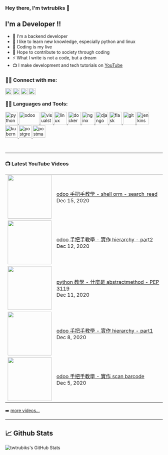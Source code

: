### Hey there, I'm twtrubiks 👋

## I'm a Developer !!

- 🔭 I'm a backend developer
- 🌱 I like to learn new knowledge, especially python and linux
- 👯 Coding is my live
- 🥅 Hope to contribute to society through coding
- ⚡  What I write is not a code, but a dream
- 📺 I make development and tech tutorials on [YouTube](https://www.youtube.com/user/blue524326)

### 🙋‍♂️ Connect with me:

[<img align="left" alt="twtrubiks | YouTube" width="22px" src="https://cdn.jsdelivr.net/npm/simple-icons@v3/icons/youtube.svg" />][youtube]
[<img align="left" alt="twtrubiks | Facebook" width="22px" src="https://cdn.jsdelivr.net/npm/simple-icons@v3/icons/facebook.svg" />][facebook]
[<img align="left" alt="twtrubiks | LinkedIn" width="22px" src="https://cdn.jsdelivr.net/npm/simple-icons@v3/icons/linkedin.svg" />][linkedin]
[<img align="left" alt="twtrubiks | Gmail" width="22px" src="https://cdn.jsdelivr.net/npm/simple-icons@v3/icons/gmail.svg" />][gmail]

<br />

### 👨‍💻 Languages and Tools:

<p align="left"> <a href="https://www.python.org" target="_blank"> <img src="https://devicons.github.io/devicon/devicon.git/icons/python/python-original.svg" alt="python" width="40" height="40"/> <a href="https://www.odoo.com/" target="_blank"> <img src="https://upload.wikimedia.org/wikipedia/commons/thumb/5/50/Odoo_logo.svg/320px-Odoo_logo.svg.png" alt="odoo" width="65" height="40"/> </a> <a href="https://code.visualstudio.com/" target="_blank"> <img src="https://upload.wikimedia.org/wikipedia/commons/thumb/9/9a/Visual_Studio_Code_1.35_icon.svg/240px-Visual_Studio_Code_1.35_icon.svg.png" alt="visualstudio" width="40" height="40"/> </a> <a href="https://www.linux.org/" target="_blank"> <img src="https://devicons.github.io/devicon/devicon.git/icons/linux/linux-original.svg" alt="linux" width="40" height="40"/> <a href="https://www.docker.com/" target="_blank"> <img src="https://devicons.github.io/devicon/devicon.git/icons/docker/docker-original-wordmark.svg" alt="docker" width="40" height="40"/> </a> </a> <a href="https://www.nginx.com" target="_blank"> <img src="https://devicons.github.io/devicon/devicon.git/icons/nginx/nginx-original.svg" alt="nginx" width="40" height="40"/> </a> </a> <a href="https://www.djangoproject.com/" target="_blank"> <img src="https://devicons.github.io/devicon/devicon.git/icons/django/django-original.svg" alt="django" width="40" height="40"/> </a> <a href="https://flask.palletsprojects.com/" target="_blank"> <img src="https://www.vectorlogo.zone/logos/pocoo_flask/pocoo_flask-icon.svg" alt="flask" width="40" height="40"/> </a> <a href="https://git-scm.com/" target="_blank"> <img src="https://www.vectorlogo.zone/logos/git-scm/git-scm-icon.svg" alt="git" width="40" height="40"/> </a> <a href="https://www.jenkins.io" target="_blank"> <img src="https://www.vectorlogo.zone/logos/jenkins/jenkins-icon.svg" alt="jenkins" width="40" height="40"/> </a> <a href="https://kubernetes.io" target="_blank"> <img src="https://www.vectorlogo.zone/logos/kubernetes/kubernetes-icon.svg" alt="kubernetes" width="40" height="40"/> </a> <a href="https://www.postgresql.org" target="_blank"> <img src="https://devicons.github.io/devicon/devicon.git/icons/postgresql/postgresql-original-wordmark.svg" alt="postgresql" width="40" height="40"/> </a> <a href="https://postman.com" target="_blank"> <img src="https://www.vectorlogo.zone/logos/getpostman/getpostman-icon.svg" alt="postman" width="40" height="40"/> </a> </p>

<br />

---

### 📺 Latest YouTube Videos

<table>
    <tbody>
<!-- YOUTUBE:START --><tr><td><a href="https://www.youtube.com/watch?v=AzGnFX4pHWI"><img width="140px" src="https://i.ytimg.com/vi/AzGnFX4pHWI/mqdefault.jpg"></a></td>
<td><a href="https://www.youtube.com/watch?v=AzGnFX4pHWI">odoo 手把手教學 - shell orm  - search_read</a><br/>Dec 15, 2020</td></tr>
<tr><td><a href="https://www.youtube.com/watch?v=SER-ZVDnwGw"><img width="140px" src="https://i.ytimg.com/vi/SER-ZVDnwGw/mqdefault.jpg"></a></td>
<td><a href="https://www.youtube.com/watch?v=SER-ZVDnwGw">odoo 手把手教學 - 實作 hierarchy - part2</a><br/>Dec 12, 2020</td></tr>
<tr><td><a href="https://www.youtube.com/watch?v=G-W_F9Sblj4"><img width="140px" src="https://i.ytimg.com/vi/G-W_F9Sblj4/mqdefault.jpg"></a></td>
<td><a href="https://www.youtube.com/watch?v=G-W_F9Sblj4">python 教學 - 什麼是 abstractmethod - PEP 3119</a><br/>Dec 11, 2020</td></tr>
<tr><td><a href="https://www.youtube.com/watch?v=O_ch9553VQ0"><img width="140px" src="https://i.ytimg.com/vi/O_ch9553VQ0/mqdefault.jpg"></a></td>
<td><a href="https://www.youtube.com/watch?v=O_ch9553VQ0">odoo 手把手教學 - 實作 hierarchy - part1</a><br/>Dec 8, 2020</td></tr>
<tr><td><a href="https://www.youtube.com/watch?v=o2THTpLmUec"><img width="140px" src="https://i.ytimg.com/vi/o2THTpLmUec/mqdefault.jpg"></a></td>
<td><a href="https://www.youtube.com/watch?v=o2THTpLmUec">odoo 手把手教學 -  實作 scan barcode</a><br/>Dec 5, 2020</td></tr>
<!-- YOUTUBE:END -->
    </tbody>
</table>

➡️ [more videos...](https://www.youtube.com/user/blue524326)

---

## 📈 Github Stats

<p align="left">
  <img align="left" alt="twtrubiks's GitHub Stats" src="https://github-readme-stats.vercel.app/api?username=twtrubiks&show_icons=true&hide_border=true" />
</p>

[youtube]: https://www.youtube.com/user/blue524326
[linkedin]: https://www.linkedin.com/in/twtrubiks-a09330145/
[facebook]: https://www.facebook.com/TWTRubiks
[gmail]: mailto:twtrubiks@gmail.com